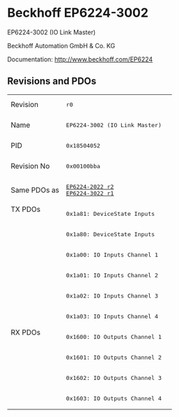 # Beckhoff EP6224-3002

EP6224-3002 (IO Link Master)

Beckhoff Automation GmbH & Co. KG

Documentation: <a href="http://www.beckhoff.com/EP6224">http://www.beckhoff.com/EP6224</a>

## Revisions and PDOs
<table>
<tr >
<td class="first">Revision</td>
<td ><pre>r0</pre></td>
</tr>
<tr >
<td class="first">Name</td>
<td ><pre>EP6224-3002 (IO Link Master)</pre></td>
</tr>
<tr >
<td class="first">PID</td>
<td ><pre>0x18504052</pre></td>
</tr>
<tr >
<td class="first">Revision No</td>
<td ><pre>0x00100bba</pre></td>
</tr>
<tr >
<td class="first">Same PDOs as</td>
<td ><pre><a href="EP6224-2022">EP6224-2022 r2</a><br/><a href="EP6224-3022">EP6224-3022 r1</a></pre></td>
</tr>
<tr class="txpdo pdosection">
<td class="first" rowspan=6 valign=top>TX PDOs</td>
<td><pre>0x1a81: DeviceState Inputs</pre></td>
<td></td>
</tr>
<tr class="txpdo pdosection">
<td class="first"><pre>0x1a80: DeviceState Inputs</pre></td>
</tr>
<tr class="txpdo pdosection">
<td class="first"><pre>0x1a00: IO Inputs Channel 1</pre></td>
</tr>
<tr class="txpdo pdosection">
<td class="first"><pre>0x1a01: IO Inputs Channel 2</pre></td>
</tr>
<tr class="txpdo pdosection">
<td class="first"><pre>0x1a02: IO Inputs Channel 3</pre></td>
</tr>
<tr class="txpdo pdosection">
<td class="first"><pre>0x1a03: IO Inputs Channel 4</pre></td>
</tr>
<tr class="rxpdo pdosection">
<td class="first" rowspan=4 valign=top>RX PDOs</td>
<td><pre>0x1600: IO Outputs Channel 1</pre></td>
<td></td>
</tr>
<tr class="rxpdo pdosection">
<td class="first"><pre>0x1601: IO Outputs Channel 2</pre></td>
</tr>
<tr class="rxpdo pdosection">
<td class="first"><pre>0x1602: IO Outputs Channel 3</pre></td>
</tr>
<tr class="rxpdo pdosection">
<td class="first"><pre>0x1603: IO Outputs Channel 4</pre></td>
</tr>
</table>
